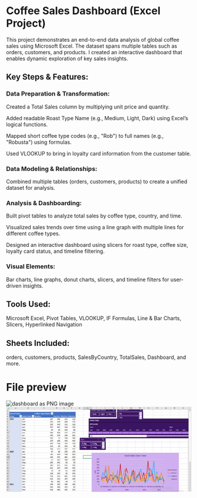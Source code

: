 # Coffee Sales Dashboard (Excel Project)
This project demonstrates an end-to-end data analysis of global coffee sales using Microsoft Excel. The dataset spans multiple tables such as orders, customers, and products. I created an interactive dashboard that enables dynamic exploration of key sales insights.

 ## Key Steps & Features:

### Data Preparation & Transformation:

Created a Total Sales column by multiplying unit price and quantity.

Added readable Roast Type Name (e.g., Medium, Light, Dark) using Excel’s logical functions.

Mapped short coffee type codes (e.g., "Rob") to full names (e.g., "Robusta") using formulas.

Used VLOOKUP to bring in loyalty card information from the customer table.

### Data Modeling & Relationships:

Combined multiple tables (orders, customers, products) to create a unified dataset for analysis.

### Analysis & Dashboarding:

Built pivot tables to analyze total sales by coffee type, country, and time.

Visualized sales trends over time using a line graph with multiple lines for different coffee types.

Designed an interactive dashboard using slicers for roast type, coffee size, loyalty card status, and timeline filtering.

### Visual Elements:
Bar charts, line graphs, donut charts, slicers, and timeline filters for user-driven insights.

## Tools Used: 
Microsoft Excel, Pivot Tables, VLOOKUP, IF Formulas, Line & Bar Charts, Slicers, Hyperlinked Navigation
## Sheets Included: 
orders, customers, products, SalesByCountry, TotalSales, Dashboard, and more.
# File preview
![dashboard as PNG image](Dashboard_Image.PNG)
![data analysis sheet as PNG image](data_analysis.PNG)
